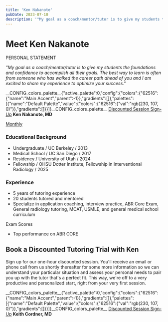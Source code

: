 ```yaml
---
title: 'Ken Nakanote'
pubDate: 2023-07-10
description: '"My goal as a coach/mentor/tutor is to give my students the foundations and confidence to accomplish all their goals. The best way to learn is often from s'
---
```


# Meet Ken Nakanote

PERSONAL STATEMENT

_"My goal as a coach/mentor/tutor is to give my students the foundations and confidence to accomplish all their goals. The best way to learn is often from someone who has walked the career path ahead of you and I am excited to share my experience to optimize your success."_

\_\_CONFIG_colors_palette\_\_{"active_palette":0,"config":{"colors":{"62516":{"name":"Main Accent","parent":-1}},"gradients":\[\]},"palettes":\[{"name":"Default Palette","value":{"colors":{"62516":{"val":"rgb(230, 107, 0)"}},"gradients":\[\]}}\]}\_\_CONFIG_colors_palette\_\_ [Discounted Session Sign-Up](/purchase-discounted-session/)
**Ken Nakanote, MD**

[Monthly](#)

### Educational Background

- Undergraduate / UC Berkeley / 2013
- Medical School / UC San Diego / 2017
- Residency / University of Utah / 2024
- Fellowship / OHSU Dotter Institute, Fellowship in Interventional Radiology / 2025

### Experience

- 5 years of tutoring experience
- 20 students tutored and mentored
- Specialize in application coaching, interview practice, ABR Core Exam, General radiology tutoring, MCAT, USMLE, and general medical school curriculum

Exam Scores

- Top performance on ABR CORE

## Book a Discounted Tutoring Trial with Ken

Sign up for our one-hour discounted session. You'll receive an email or phone call from us shortly thereafter for some more information so we can understand your particular situation and assess your personal needs to pair you up with the tutor that's a perfect fit. This way, we're off to a very productive and personalized start, right from your very first session.

\_\_CONFIG_colors_palette\_\_{"active_palette":0,"config":{"colors":{"62516":{"name":"Main Accent","parent":-1}},"gradients":\[\]},"palettes":\[{"name":"Default Palette","value":{"colors":{"62516":{"val":"rgb(230, 107, 0)"}},"gradients":\[\]}}\]}\_\_CONFIG_colors_palette\_\_ [Discounted Session Sign-Up](/purchase-discounted-session/)
**Keith Cordner, MD**
